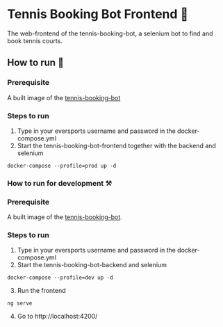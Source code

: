 # Tennis Booking Bot Frontend :tennis:

The web-frontend of the tennis-booking-bot, a selenium bot to find and book tennis courts.

## How to run :rocket:

### Prerequisite

A built image of the [tennis-booking-bot](https://github.com/michaelkennecke/tennis-booking-bot)

### Steps to run

1. Type in your eversports username and password in the docker-compose.yml
2. Start the tennis-booking-bot-frontend together with the backend and selenium

```
docker-compose --profile=prod up -d
```

### How to run for development :hammer_and_pick:

### Prerequisite

A built image of the [tennis-booking-bot](https://github.com/michaelkennecke/tennis-booking-bot).

### Steps to run

1. Type in your eversports username and password in the docker-compose.yml
2. Start the tennis-booking-bot-backend and selenium

```
docker-compose --profile=dev up -d
```

3. Run the frontend

```
ng serve
```

4. Go to http://localhost:4200/
